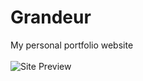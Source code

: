 # Grandeur

My personal portfolio website
<br/><br/>
![Site Preview](https://github.com/ogayanfe/grandeur/assets/95624629/df971eb4-7367-44c3-8dcf-f660256e83db)
